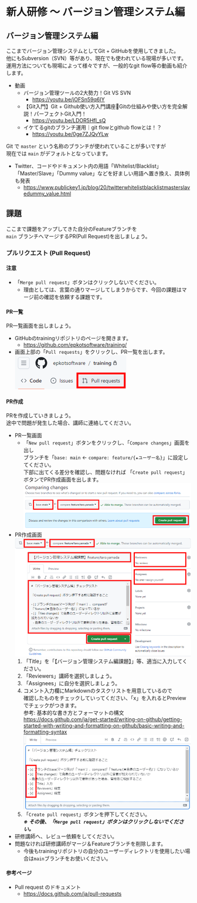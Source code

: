 # 新人研修 〜 バージョン管理システム編

## バージョン管理システム編

ここまでバージョン管理システムとしてGit + GitHubを使用してきました。  
他にもSubversion（SVN）等があり、現在でも使われている現場が多いです。  
運用方法についても現場によって様々ですが、一般的なgit flow等の動画も紹介します。

- 動画
  - バージョン管理ツールの2大勢力！Git VS SVN
    - <https://youtu.be/jOFSn59q6IY>
  - 【Git入門】Git + Github使い方入門講座🐒Gitの仕組みや使い方を完全解説！パーフェクトGit入門！
    - <https://youtu.be/LDOR5HfI_sQ>
  - イケてるgitのブランチ運用｜git flowとgithub flowとは！？
    - <https://youtu.be/0ge7ZJQvYLw>

Git で `master` という名称のブランチが使われていることが多いですが  
現在では `main` がデフォルトとなっています。

- Twitter、コードやドキュメント内の用語「Whitelist/Blacklist」「Master/Slave」「Dummy value」などを好ましい用語へ置き換え、具体例も発表
  - <https://www.publickey1.jp/blog/20/twitterwhitelistblacklistmasterslavedummy_value.html>

## 課題

ここまで課題をアップしてきた自分のFeatureブランチを  
`main` ブランチへマージするPR(Pull Request)を出しましょう。

### プルリクエスト (Pull Request)

#### 注意

- 「`Merge pull request`」ボタンはクリックしないでください。  
  - 理由としては、言葉の通りマージしてしまうからです、今回の課題はマージ前の確認を依頼する課題です。  

#### PR一覧

PR一覧画面を出しましょう。  

- GitHubのtrainingリポジトリのページを開きます。
  - <https://github.com/epkotsoftware/training/>
- 画面上部の「`Pull requests`」をクリックし、PR一覧を出します。  
  ![github-pull-requests](./images/github-pull-requests.png)  

#### PR作成

PRを作成していきましょう。  
途中で問題が発生した場合、講師に連絡してください。

- PR一覧画面
  - 「`New pull request`」ボタンをクリックし、「`Compare changes`」画面を出し  
    ブランチを「`base: main` ← `compare: feature/{★ユーザー名}`」に設定してください。  
    下部に出てくる差分を確認し、問題なければ  「`Create pull request`」ボタンでPR作成画面を出します。  
    ![github-pull-requests](./images/github-comparing-changes.png)  
- PR作成画面  
    ![github-open-a-pull-request](./images/github-open-a-pull-request.png)  
  1. 「Title」を「【バージョン管理システム編課題】」等、適当に入力してください。
  1. 「Reviewers」講師を選択しましょう。
  1. 「Assignees」に自分を選択しましょう。
  1. コメント入力欄にMarkdownのタスクリストを用意しているので  
    確認したものをチェックしていってください、「x」を入れるとPreviewでチェックがつきます。  
    参考: 基本的な書き方とフォーマットの構文  
      <https://docs.github.com/ja/get-started/writing-on-github/getting-started-with-writing-and-formatting-on-github/basic-writing-and-formatting-syntax>  
    ![github-pull-request-body](./images/github-pull-request-body.png)  
  1. 「`Create pull request`」ボタンを押下してください。  
  ***※ その後、「`Merge pull request`」ボタンはクリックしないでください。***
- 研修講師へ、レビュー依頼をしてください。
- 問題なければ研修講師がマージ＆Featureブランチを削除します。
  - 今後もtrainingリポジトリの自分のユーザーディレクトリを使用したい場合は`main`ブランチをお使いください。

#### 参考ページ

- Pull request のドキュメント
  - <https://docs.github.com/ja/pull-requests>
